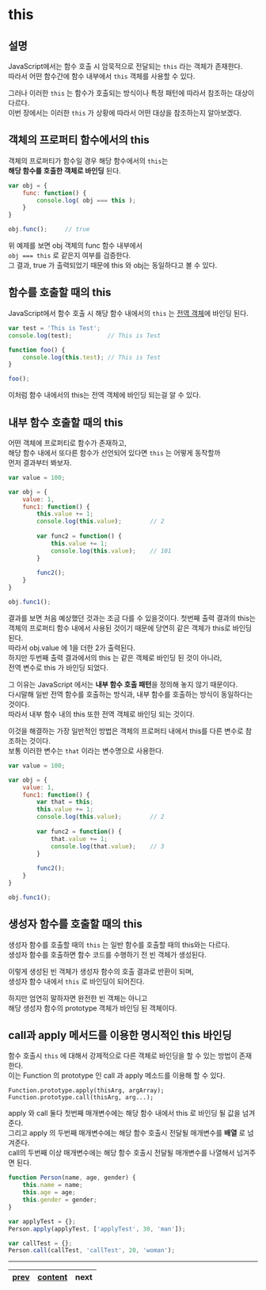 # this

## 설명
JavaScript에서는 함수 호출 시 암묵적으로 전달되는 `this` 라는 객체가 존재한다.  
따라서 어떤 함수간에 함수 내부에서 `this` 객체를 사용할 수 있다.

그러나 이러한 `this` 는 함수가 호출되는 방식이나 특정 패턴에 따라서 참조하는 대상이 다르다.  
이번 장에서는 이러한 `this` 가 상황에 따라서 어떤 대상을 참조하는지 알아보겠다.

## 객체의 프로퍼티 함수에서의 this
객체의 프로퍼티가 함수일 경우 해당 함수에서의 `this`는  
**해당 함수를 호출한 객체로 바인딩** 된다.

```js
var obj = {
	func: function() {
		console.log( obj === this );
	}
}

obj.func();		// true
```

위 예제를 보면 obj 객체의 func 함수 내부에서  
`obj === this` 로 같은지 여부를 검증한다.  
그 결과, true 가 출력되었기 때문에 this 와 obj는 동일하다고 볼 수 있다.

## 함수를 호출할 때의 this
JavaScript에서 함수 호출 시 해당 함수 내에서의 `this` 는 [전역 객체](./etc/static-object.ko-KR.md)에 바인딩 된다.  
```js
var test = 'This is Test';
console.log(test);			// This is Test

function foo() {
	console.log(this.test);	// This is Test
}

foo();
```

이처럼 함수 내에서의 this는 전역 객체에 바인딩 되는걸 알 수 있다.  

## 내부 함수 호출할 때의 this
어떤 객체에 프로퍼티로 함수가 존재하고,  
해당 함수 내에서 또다른 함수가 선언되어 있다면 `this` 는 어떻게 동작할까  
먼저 결과부터 봐보자.

```js
var value = 100;

var obj = {
	value: 1,
	func1: function() {
		this.value += 1;
		console.log(this.value);		// 2
		
		var func2 = function() {
			this.value += 1;
			console.log(this.value);	// 101
		}
		
		func2();
	}
}

obj.func1();
```

결과를 보면 처음 예상했던 것과는 조금 다를 수 있을것이다.
첫번째 출력 결과의 this는 객체의 프로퍼티 함수 내에서 사용된 것이기 때문에 당연히 같은 객체가 this로 바인딩 된다.  
따라서 obj.value 에 1을 더한 2가 출력된다.  
하지만 두번째 출력 결과에서의 this 는 같은 객체로 바인딩 된 것이 아니라,  
전역 변수로 this 가 바인딩 되었다.  

그 이유는 JavaScript 에서는 **내부 함수 호출 패턴**을 정의해 놓지 않기 때문이다.  
다시말해 일반 전역 함수를 호출하는 방식과, 내부 함수를 호출하는 방식이 동일하다는 것이다.  
따라서 내부 함수 내의 this 또한 전역 객체로 바인딩 되는 것이다.

이것을 해결하는 가장 일반적인 방법은 객체의 프로퍼티 내에서 this를 다른 변수로 참조하는 것이다.  
보통 이러한 변수는 `that` 이라는 변수명으로 사용한다.
```js
var value = 100;

var obj = {
	value: 1,
	func1: function() {
		var that = this;
		this.value += 1;
		console.log(this.value);		// 2
		
		var func2 = function() {
			that.value += 1;
			console.log(that.value);	// 3
		}
		
		func2();
	}
}

obj.func1();
```

## 생성자 함수를 호출할 때의 this
생성자 함수를 호출할 때의 `this` 는 일반 함수를 호출할 때의 this와는 다르다.  
생성자 함수를 호출하면 함수 코드를 수행하기 전 빈 객체가 생성된다.

이렇게 생성된 빈 객체가 생성자 함수의 호출 결과로 반환이 되며,  
생성자 함수 내에서 `this` 로 바인딩이 되어진다.
  
하지만 엄연히 말하자면 완전한 빈 객체는 아니고  
해당 생성자 함수의 prototype 객체가 바인딩 된 객체이다.

## call과 apply 메서드를 이용한 명시적인 this 바인딩
함수 호출시 `this` 에 대해서 강제적으로 다른 객체로 바인딩을 할 수 있는 방법이 존재한다.  
이는 Function 의 prototype 인 call 과 apply 메소드를 이용해 할 수 있다.
  
`Function.prototype.apply(thisArg, argArray);`  
`Function.prototype.call(thisArg, arg...);`

apply 와 call 둘다 첫번째 매개변수에는 해당 함수 내에서 this 로 바인딩 될 값을 넘겨준다.  
그리고 apply 의 두번째 매개변수에는 해당 함수 호출시 전달될 매개변수를 **배열** 로 넘겨준다.  
call의 두번째 이상 매개변수에는 해당 함수 호출시 전달될 매개변수를 나열해서 넘겨주면 된다.
```js
function Person(name, age, gender) {
	this.name = name;
	this.age = age;
	this.gender = gender;
}

var applyTest = {};
Person.apply(applyTest, ['applyTest', 30, 'man']);

var callTest = {};
Person.call(callTest, 'callTest', 20, 'woman');
```

---
|[prev](./09-object.ko-KR.md)|[content](./00-contents.ko-KR.md)|next|
|:--:|:--:|:--:|

